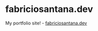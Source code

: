 # fabriciosantana.dev
My portfolio site! - <a href="https://fabriciosantana.dev">fabriciosantana.dev</a>
